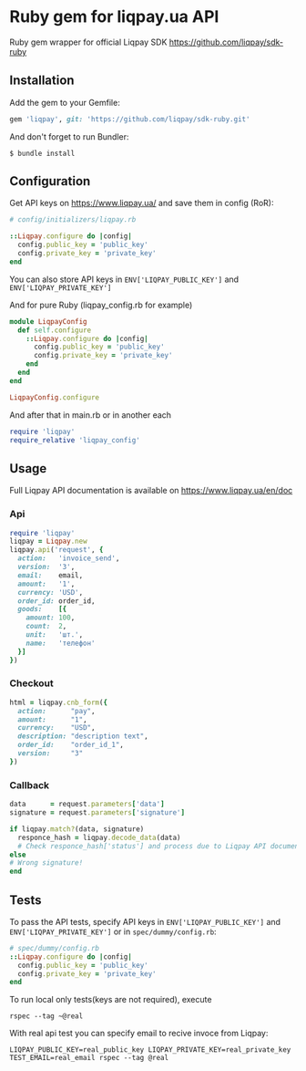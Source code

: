 # Ruby gem for liqpay.ua API

Ruby gem wrapper for official Liqpay SDK https://github.com/liqpay/sdk-ruby

## Installation

Add the gem to your Gemfile:

```ruby
gem 'liqpay', git: 'https://github.com/liqpay/sdk-ruby.git'
```

And don't forget to run Bundler:

```shell
$ bundle install
```

## Configuration

Get API keys on https://www.liqpay.ua/ and save them in config (RoR):
 
```ruby
# config/initializers/liqpay.rb

::Liqpay.configure do |config|
  config.public_key = 'public_key'
  config.private_key = 'private_key'
end
```

You can also store API keys in `ENV['LIQPAY_PUBLIC_KEY']` and `ENV['LIQPAY_PRIVATE_KEY']`


And for pure Ruby (liqpay_config.rb for example)

```ruby
module LiqpayConfig
  def self.configure
    ::Liqpay.configure do |config|
      config.public_key = 'public_key'
      config.private_key = 'private_key'
    end
  end
end

LiqpayConfig.configure
```

And after that in main.rb or in another each
```ruby
require 'liqpay'
require_relative 'liqpay_config'
```

## Usage

Full Liqpay API documentation is available on https://www.liqpay.ua/en/doc

### Api

```ruby
require 'liqpay'
liqpay = Liqpay.new
liqpay.api('request', {
  action:   'invoice_send',
  version:  '3',
  email:    email,
  amount:   '1',
  currency: 'USD',
  order_id: order_id,
  goods:    [{
    amount: 100,
    count:  2,
    unit:   'шт.',
    name:   'телефон'
  }]
})
```

### Checkout

```ruby
html = liqpay.cnb_form({
  action:      "pay",
  amount:      "1",
  currency:    "USD",
  description: "description text",
  order_id:    "order_id_1",
  version:     "3"
})
```

### Callback

```ruby
data      = request.parameters['data']
signature = request.parameters['signature']

if liqpay.match?(data, signature)
  responce_hash = liqpay.decode_data(data)
  # Check responce_hash['status'] and process due to Liqpay API documentation.
else
# Wrong signature!
end
```

## Tests

To pass the API tests, specify API keys in `ENV['LIQPAY_PUBLIC_KEY']` and `ENV['LIQPAY_PRIVATE_KEY']`
or in `spec/dummy/config.rb`:

```ruby
# spec/dummy/config.rb
::Liqpay.configure do |config|
  config.public_key = 'public_key'
  config.private_key = 'private_key'
end
```
To run local only tests(keys are not required), execute
```
rspec --tag ~@real
```

With real api test you can specify email to recive invoce from Liqpay:
```
LIQPAY_PUBLIC_KEY=real_public_key LIQPAY_PRIVATE_KEY=real_private_key TEST_EMAIL=real_email rspec --tag @real
```
